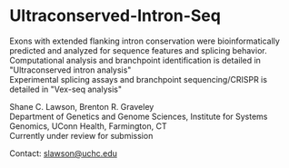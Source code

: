 # Ultraconserved-Intron-Seq

Exons with extended flanking intron conservation were bioinformatically predicted and analyzed for sequence features and splicing behavior.  
Computational analysis and branchpoint identification is detailed in "Ultraconserved intron analysis"  
Experimental splicing assays and branchpoint sequencing/CRISPR is detailed in "Vex-seq analysis"  

Shane C. Lawson, Brenton R. Graveley  
Department of Genetics and Genome Sciences, Institute for Systems Genomics, UConn Health, Farmington, CT  
Currently under review for submission  

Contact: slawson@uchc.edu
